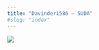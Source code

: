```yaml
---
title: "Davinder1586 – SUDA"
#slug: "index"
---
```


[![](/wp-content/2007/11/Davinder1586-300x225.jpg)](/wp-content/2007/11/Davinder1586.jpg)